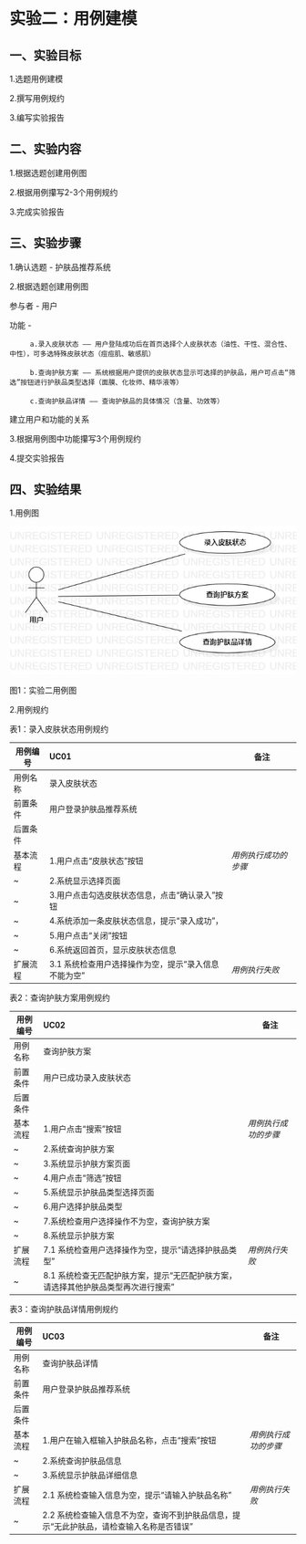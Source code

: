 # 实验二：用例建模

## 一、实验目标

1.选题用例建模

2.撰写用例规约

3.编写实验报告

## 二、实验内容

1.根据选题创建用例图

2.根据用例攥写2-3个用例规约

3.完成实验报告

## 三、实验步骤

1.确认选题 - 护肤品推荐系统

2.根据选题创建用例图

  参与者 - 用户
  
  功能 -  
  
         a.录入皮肤状态 —— 用户登陆成功后在首页选择个人皮肤状态（油性、干性、混合性、中性），可多选特殊皮肤状态（痘痘肌、敏感肌）
         
         b.查询护肤方案 —— 系统根据用户提供的皮肤状态显示可选择的护肤品，用户可点击“筛选”按钮进行护肤品类型选择（面膜、化妆师、精华液等）
         
         c.查询护肤品详情 —— 查询护肤品的具体情况（含量、功效等）
         
   建立用户和功能的关系

3.根据用例图中功能攥写3个用例规约

4.提交实验报告

## 四、实验结果

1.用例图

![图1：实验二用例图](./No2_UseCaseDiagram.jpg)

图1：实验二用例图

2.用例规约

 表1：录入皮肤状态用例规约  

用例编号  | UC01 | 备注  
-|:-|-  
用例名称  | 录入皮肤状态  |   
前置条件  | 用户登录护肤品推荐系统 |
后置条件  |      |  
基本流程  | 1.用户点击“皮肤状态”按钮|*用例执行成功的步骤*    
~| 2.系统显示选择页面 |
~| 3.用户点击勾选皮肤状态信息，点击“确认录入”按钮 |   
~| 4.系统添加一条皮肤状态信息，提示“录入成功”， |   
~| 5.用户点击“关闭”按钮 |
~| 6.系统返回首页，显示皮肤状态信息 |
扩展流程  | 3.1 系统检查用户选择操作为空，提示“录入信息不能为空”  |*用例执行失败*    


 表2：查询护肤方案用例规约  

用例编号  | UC02 | 备注  
-|:-|-  
用例名称  | 查询护肤方案  |   
前置条件  | 用户已成功录入皮肤状态 |
后置条件  |      |
基本流程  | 1.用户点击“搜索”按钮  |*用例执行成功的步骤*    
~| 2.系统查询护肤方案 |   
~| 3.系统显示护肤方案页面 |   
~| 4.用户点击“筛选”按钮 |   
~| 5.系统显示护肤品类型选择页面 | 
~| 6.用户选择护肤品类型 |
~| 7.系统检查用户选择操作不为空，查询护肤方案 |
~| 8.系统显示护肤方案 |
扩展流程  | 7.1 系统检查用户选择操作为空，提示“请选择护肤品类型”   |*用例执行失败*  
~| 8.1 系统检查无匹配护肤方案，提示“无匹配护肤方案，请选择其他护肤品类型再次进行搜索”   |


 表3：查询护肤品详情用例规约  

用例编号  | UC03 | 备注  
-|:-|-  
用例名称  | 查询护肤品详情 |   
前置条件  | 用户登录护肤品推荐系统 | 
后置条件  |      | 
基本流程  | 1.用户在输入框输入护肤品名称，点击“搜索”按钮 |*用例执行成功的步骤*    
~| 2.系统查询护肤品信息 |   
~| 3.系统显示护肤品详细信息 | 
扩展流程  | 2.1 系统检查输入信息为空，提示“请输入护肤品名称”  |*用例执行失败*
~| 2.2 系统检查输入信息不为空，查询不到护肤品信息，提示“无此护肤品，请检查输入名称是否错误”  |
